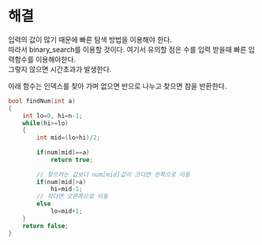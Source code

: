 # 해결 
입력의 값이 많기 때문에 빠른 탐색 방법을 이용해야 한다.  
따라서 binary_search를 이용할 것이다. 
여기서 유의할 점은 수를 입력 받을때 빠른 입력함수를 이용해야한다.  
그렇지 않으면 시간초과가 발생한다.  

아래 함수는 인덱스를 찾아 가며 없으면 반으로 나누고 찾으면 참을 반환한다.  
```c++
bool findNum(int a)
{
    int lo=0, hi=n-1;
    while(hi>=lo)
    {
        int mid=(lo+hi)/2;
        
        if(num[mid]==a)
            return true;
        
        // 찾으려는 값보다 num[mid]값이 크다면 왼쪽으로 이동
        if(num[mid]>a)
            hi=mid-1;
        // 작다면 오른쪽으로 이동
        else 
            lo=mid+1;
    }
    return false;
}
```
